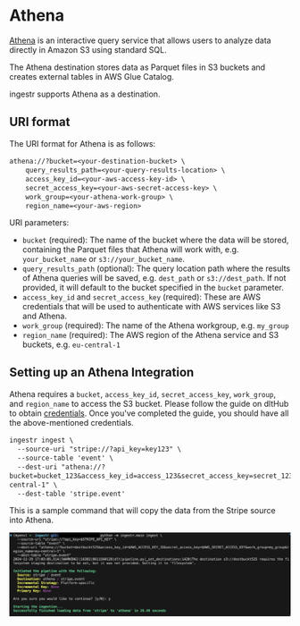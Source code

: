 # Athena
[Athena](https://aws.amazon.com/athena/) is an interactive query service that allows users to analyze data directly in Amazon S3 using standard SQL.

The Athena destination stores data as Parquet files in S3 buckets and creates external tables in AWS Glue Catalog.

ingestr supports Athena as a destination.

## URI format
The URI format for Athena is as follows:

```plaintext
athena://?bucket=<your-destination-bucket> \
    query_results_path=<your-query-results-location> \
    access_key_id=<your-aws-access-key-id> \
    secret_access_key=<your-aws-secret-access-key> \
    work_group=<your-athena-work-group> \
    region_name=<your-aws-region>
```
URI parameters:
- `bucket` (required): The name of the bucket where the data will be stored, containing the Parquet files that Athena will work with, e.g. `your_bucket_name` or `s3://your_bucket_name`.
- `query_results_path` (optional): The query location path where the results of Athena queries will be saved, e.g. `dest_path` or `s3://dest_path`. If not provided, it will default to the bucket specified in the `bucket` parameter.
- `access_key_id` and `secret_access_key` (required): These are AWS credentials that will be used to authenticate with AWS services like S3 and Athena.
- `work_group` (required): The name of the Athena workgroup, e.g. `my_group`
- `region_name` (required): The AWS region of the Athena service and S3 buckets, e.g. `eu-central-1`

## Setting up an Athena Integration
Athena requires a `bucket`, `access_key_id`, `secret_access_key`, `work_group`, and `region_name` to access the S3 bucket. Please follow the guide on dltHub to obtain [credentials](https://dlthub.com/docs/dlt-ecosystem/destinations/athena#2-setup-bucket-storage-and-athena-credentials). Once you've completed the guide, you should have all the above-mentioned credentials.

```
ingestr ingest \
  --source-uri "stripe://?api_key=key123" \
  --source-table 'event' \
  --dest-uri "athena://?bucket=bucket_123&access_key_id=access_123&secret_access_key=secret_123&work_group=my_group&region_name=eu-central-1" \
  --dest-table 'stripe.event'
```
This is a sample command that will copy the data from the Stripe source into Athena.

<img alt="athena_img" src="../media/athena.png" />
